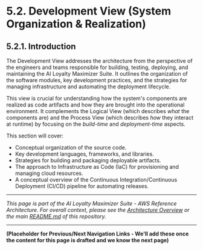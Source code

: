 # 5.2. Development View (System Organization & Realization)

## 5.2.1. Introduction

The Development View addresses the architecture from the perspective of the engineers and teams responsible for building, testing, deploying, and maintaining the AI Loyalty Maximizer Suite. It outlines the organization of the software modules, key development practices, and the strategies for managing infrastructure and automating the deployment lifecycle.

This view is crucial for understanding how the system's components are realized as code artifacts and how they are brought into the operational environment. It complements the Logical View (which describes *what* the components are) and the Process View (which describes *how* they interact at runtime) by focusing on the *build-time* and *deployment-time* aspects.

This section will cover:
* Conceptual organization of the source code.
* Key development languages, frameworks, and libraries.
* Strategies for building and packaging deployable artifacts.
* The approach to Infrastructure as Code (IaC) for provisioning and managing cloud resources.
* A conceptual overview of the Continuous Integration/Continuous Deployment (CI/CD) pipeline for automating releases.

---
*This page is part of the AI Loyalty Maximizer Suite - AWS Reference Architecture. For overall context, please see the [Architecture Overview](../00_ARCHITECTURE_OVERVIEW.md) or the main [README.md](../../../README.md) of this repository.*

---
**(Placeholder for Previous/Next Navigation Links - We'll add these once the content for this page is drafted and we know the next page)**